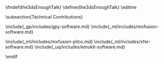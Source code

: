 \ifndef{the3dsEnoughTalk}
\define{the3dsEnoughTalk}
\editme

\subsection{Technical Contributions}

\include{_gp/includes/gpy-software.md}
\include{_ml/includes/mxfusion-software.md}

\include{_ml/includes/mxfusion-pilco.md}
\include{_ml/includes/xfer-software.md}
\include{_uq/includes/emukit-software.md}


\endif
